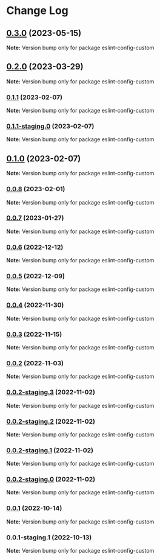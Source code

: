 # Change Log

## [0.3.0](https://github.com/clerkinc/clerk_docker/compare/eslint-config-custom@0.2.0...eslint-config-custom@0.3.0) (2023-05-15)

**Note:** Version bump only for package eslint-config-custom

## [0.2.0](https://github.com/clerkinc/clerk_docker/compare/eslint-config-custom@0.2.0-staging.0...eslint-config-custom@0.2.0) (2023-03-29)

**Note:** Version bump only for package eslint-config-custom

### [0.1.1](https://github.com/clerkinc/clerk_docker/compare/eslint-config-custom@0.1.1-staging.0...eslint-config-custom@0.1.1) (2023-02-07)

**Note:** Version bump only for package eslint-config-custom

### [0.1.1-staging.0](https://github.com/clerkinc/clerk_docker/compare/eslint-config-custom@0.1.0...eslint-config-custom@0.1.1-staging.0) (2023-02-07)

**Note:** Version bump only for package eslint-config-custom

## [0.1.0](https://github.com/clerkinc/clerk_docker/compare/eslint-config-custom@0.0.8...eslint-config-custom@0.1.0) (2023-02-07)

**Note:** Version bump only for package eslint-config-custom

### [0.0.8](https://github.com/clerkinc/clerk_docker/compare/eslint-config-custom@0.0.8-staging.0...eslint-config-custom@0.0.8) (2023-02-01)

**Note:** Version bump only for package eslint-config-custom

### [0.0.7](https://github.com/clerkinc/clerk_docker/compare/eslint-config-custom@0.0.7-staging.0...eslint-config-custom@0.0.7) (2023-01-27)

**Note:** Version bump only for package eslint-config-custom

### [0.0.6](https://github.com/clerkinc/clerk_docker/compare/eslint-config-custom@0.0.5...eslint-config-custom@0.0.6) (2022-12-12)

**Note:** Version bump only for package eslint-config-custom

### [0.0.5](https://github.com/clerkinc/clerk_docker/compare/eslint-config-custom@0.0.5-staging.0...eslint-config-custom@0.0.5) (2022-12-09)

**Note:** Version bump only for package eslint-config-custom

### [0.0.4](https://github.com/clerkinc/clerk_docker/compare/eslint-config-custom@0.0.4-staging.0...eslint-config-custom@0.0.4) (2022-11-30)

**Note:** Version bump only for package eslint-config-custom

### [0.0.3](https://github.com/clerkinc/clerk_docker/compare/eslint-config-custom@0.0.3-staging.1...eslint-config-custom@0.0.3) (2022-11-15)

**Note:** Version bump only for package eslint-config-custom

### [0.0.2](https://github.com/clerkinc/clerk_docker/compare/eslint-config-custom@0.0.2-staging.3...eslint-config-custom@0.0.2) (2022-11-03)

**Note:** Version bump only for package eslint-config-custom

### [0.0.2-staging.3](https://github.com/clerkinc/clerk_docker/compare/eslint-config-custom@0.0.2-staging.2...eslint-config-custom@0.0.2-staging.3) (2022-11-02)

**Note:** Version bump only for package eslint-config-custom

### [0.0.2-staging.2](https://github.com/clerkinc/clerk_docker/compare/eslint-config-custom@0.0.2-staging.1...eslint-config-custom@0.0.2-staging.2) (2022-11-02)

**Note:** Version bump only for package eslint-config-custom

### [0.0.2-staging.1](https://github.com/clerkinc/clerk_docker/compare/eslint-config-custom@0.0.2-staging.0...eslint-config-custom@0.0.2-staging.1) (2022-11-02)

**Note:** Version bump only for package eslint-config-custom

### [0.0.2-staging.0](https://github.com/clerkinc/clerk_docker/compare/eslint-config-custom@0.0.1...eslint-config-custom@0.0.2-staging.0) (2022-11-02)

**Note:** Version bump only for package eslint-config-custom

### [0.0.1](https://github.com/clerkinc/clerk_docker/compare/eslint-config-custom@0.0.1-staging.1...eslint-config-custom@0.0.1) (2022-10-14)

**Note:** Version bump only for package eslint-config-custom

### 0.0.1-staging.1 (2022-10-13)

**Note:** Version bump only for package eslint-config-custom
